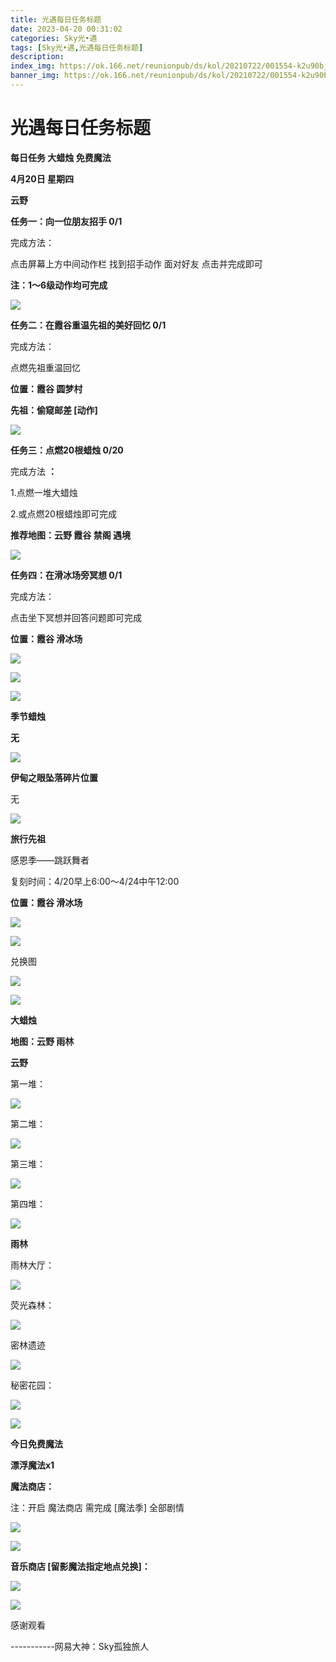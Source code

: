 ```yaml
---
title: 光遇每日任务标题
date: 2023-04-20 00:31:02
categories: Sky光•遇
tags: [Sky光•遇,光遇每日任务标题]
description: 
index_img: https://ok.166.net/reunionpub/ds/kol/20210722/001554-k2u90bj7ay.png?imageView&thumbnail=600x0&type=jpg
banner_img: https://ok.166.net/reunionpub/ds/kol/20210722/001554-k2u90bj7ay.png?imageView&thumbnail=600x0&type=jpg
---
```

# 光遇每日任务标题
**每日任务 大蜡烛 免费魔法**

 **4月20日 星期四**

 **云野**

 **任务一：向一位朋友招手 0/1**

完成方法：

点击屏幕上方中间动作栏 找到招手动作 面对好友 点击并完成即可

 **注：1～6级动作均可完成**

![](https://img.166.net/reunionpub/ds/kol/20230420/000055-lv1sujkc8i.jpeg)

 **任务二：在霞谷重温先祖的美好回忆 0/1**

完成方法：

点燃先祖重温回忆

 **位置：霞谷 圆梦村**

 **先祖：偷窥邮差 [动作]**

![](https://img.166.net/reunionpub/ds/kol/20230420/000123-impn41jl8a.jpg)

 **任务三：点燃20根蜡烛 0/20**

完成方法 **：**

1.点燃一堆大蜡烛

2.或点燃20根蜡烛即可完成

 **推荐地图：云野 霞谷 禁阁 遇境**

![](https://img.166.net/reunionpub/ds/kol/20230420/000147-0qkwzp2het.jpg)

 **任务四：在滑冰场旁冥想 0/1**

完成方法：

点击坐下冥想并回答问题即可完成

 **位置：霞谷 滑冰场**

![](https://img.166.net/reunionpub/ds/kol/20230420/000203-fd9sks70ng.jpg)

![](https://img.166.net/reunionpub/ds/kol/20230420/000211-bads9fjrc3.jpg)

![](https://img.166.net/reunionpub/ds/kol/20221018/100256-wzutnocka0.png)

 **季节蜡烛**

 **无**

![](https://img.166.net/reunionpub/ds/kol/20221130/005912-5mvshq9nf3.png)

 **伊甸之眼坠落碎片位置**

无

![](https://img.166.net/reunionpub/ds/kol/20230313/005012-cdpy0kr1uq.png)

 **旅行先祖**

感恩季——跳跃舞者

复刻时间：4/20早上6:00～4/24中午12:00

 **位置：霞谷 滑冰场**

![](https://img.166.net/reunionpub/ds/kol/20230419/225512-z154d0lhks.jpeg)

![](https://img.166.net/reunionpub/ds/kol/20230419/225520-7kw41eyufr.jpeg)

兑换图

![](https://img.166.net/reunionpub/ds/kol/20230419/232943-m02ck5sslr.jpeg)

![](https://img.166.net/reunionpub/ds/kol/20230313/005012-cdpy0kr1uq.png)

 **大蜡烛**

 **地图：云野 雨林**

 **云野**

第一堆：

![](https://img.166.net/reunionpub/ds/kol/20230420/000727-kc9oswvlz1.jpeg)

第二堆：

![](https://img.166.net/reunionpub/ds/kol/20230420/000750-1ks4jqwgou.jpeg)

第三堆：

![](https://img.166.net/reunionpub/ds/kol/20230420/000756-pn4s9763ks.jpeg)

第四堆：

![](https://img.166.net/reunionpub/ds/kol/20230420/000803-hspfnaq80l.jpeg)

 **雨林**

雨林大厅：

![](https://img.166.net/reunionpub/ds/kol/20230414/001148-hjlc2pudag.jpeg)

荧光森林：

![](https://img.166.net/reunionpub/ds/kol/20230414/001239-onpdevbq9f.jpeg)

密林遗迹

![](https://img.166.net/reunionpub/ds/kol/20230414/001418-r2tcwjazgp.jpeg)

秘密花园：

![](https://img.166.net/reunionpub/ds/kol/20230414/001316-7l6amydqhu.jpeg)

![](https://img.166.net/reunionpub/ds/kol/20221018/100256-wzutnocka0.png)

 **今日免费魔法**

 **漂浮魔法x1**

 **魔法商店：**

注：开启 魔法商店 需完成 [魔法季] 全部剧情

![](https://img.166.net/reunionpub/ds/kol/20221018/100559-oibznvdtus.png)

![](https://img.166.net/reunionpub/ds/kol/20230419/230212-1tk2i5d4ow.jpeg)

 **音乐商店 [留影魔法指定地点兑换]：**

![](https://img.166.net/reunionpub/ds/kol/20230417/001156-p3rdbfc0io.jpeg)

 **![](https://img.166.net/reunionpub/ds/kol/20221018/100256-wzutnocka0.png)**

感谢观看

\-----------网易大神：Sky孤独旅人

